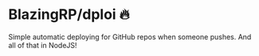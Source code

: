 # BlazingRP/dploi 🔥
Simple automatic deploying for GitHub repos when someone pushes. And all of that in NodeJS!
